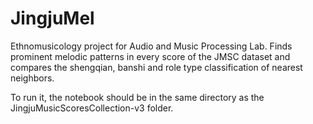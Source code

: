 # JingjuMel
Ethnomusicology project for Audio and Music Processing Lab. Finds prominent melodic patterns in every score of the JMSC dataset and compares the shengqian, banshi and role type classification of nearest neighbors.

To run it, the notebook should be in the same directory as the JingjuMusicScoresCollection-v3 folder.
